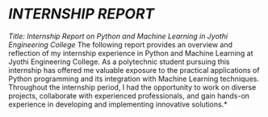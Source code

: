 # *INTERNSHIP REPORT*

*Title: Internship Report on Python and Machine Learning in Jyothi Engineering College*
The following report provides an overview and reflection of my internship experience in Python and Machine Learning at Jyothi Engineering College. 
As a polytechnic student pursuing  this internship has offered me valuable exposure to the practical applications of Python programming and its integration with Machine Learning techniques.
Throughout the internship period, I had the opportunity to work on diverse projects, collaborate with experienced professionals, and gain hands-on experience in developing and implementing innovative solutions.*
